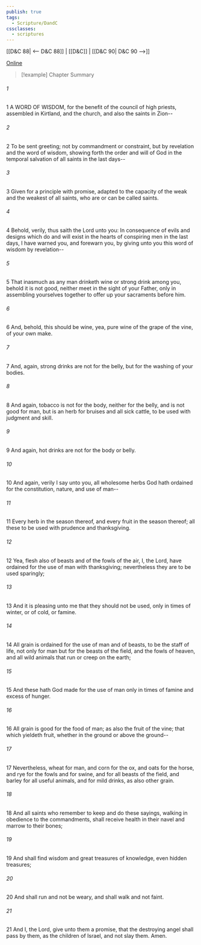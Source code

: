 ```yaml
---
publish: true
tags:
  - Scripture/DandC
cssclasses:
  - scriptures
---
```

[[D&C 88| <-- D&C 88]] | [[D&C]] | [[D&C 90| D&C 90 -->]]

[Online](https://churchofjesuschrist.org/study/scriptures/dc-testament/dc/89?lang=eng)

>[!example] Chapter Summary
>
###### 1
1 A WORD OF WISDOM, for the benefit of the council of high priests, assembled in Kirtland, and the church, and also the saints in Zion--
###### 2
2 To be sent greeting; not by commandment or constraint, but by revelation and the word of wisdom, showing forth the order and will of God in the temporal salvation of all saints in the last days--
###### 3
3 Given for a principle with promise, adapted to the capacity of the weak and the weakest of all saints, who are or can be called saints.
###### 4
4 Behold, verily, thus saith the Lord unto you: In consequence of evils and designs which do and will exist in the hearts of conspiring men in the last days, I have warned you, and forewarn you, by giving unto you this word of wisdom by revelation--
###### 5
5 That inasmuch as any man drinketh wine or strong drink among you, behold it is not good, neither meet in the sight of your Father, only in assembling yourselves together to offer up your sacraments before him.
###### 6
6 And, behold, this should be wine, yea, pure wine of the grape of the vine, of your own make.
###### 7
7 And, again, strong drinks are not for the belly, but for the washing of your bodies.
###### 8
8 And again, tobacco is not for the body, neither for the belly, and is not good for man, but is an herb for bruises and all sick cattle, to be used with judgment and skill.
###### 9
9 And again, hot drinks are not for the body or belly.
###### 10
10 And again, verily I say unto you, all wholesome herbs God hath ordained for the constitution, nature, and use of man--
###### 11
11 Every herb in the season thereof, and every fruit in the season thereof; all these to be used with prudence and thanksgiving.
###### 12
12 Yea, flesh also of beasts and of the fowls of the air, I, the Lord, have ordained for the use of man with thanksgiving; nevertheless they are to be used sparingly;
###### 13
13 And it is pleasing unto me that they should not be used, only in times of winter, or of cold, or famine.
###### 14
14 All grain is ordained for the use of man and of beasts, to be the staff of life, not only for man but for the beasts of the field, and the fowls of heaven, and all wild animals that run or creep on the earth;
###### 15
15 And these hath God made for the use of man only in times of famine and excess of hunger.
###### 16
16 All grain is good for the food of man; as also the fruit of the vine; that which yieldeth fruit, whether in the ground or above the ground--
###### 17
17 Nevertheless, wheat for man, and corn for the ox, and oats for the horse, and rye for the fowls and for swine, and for all beasts of the field, and barley for all useful animals, and for mild drinks, as also other grain.
###### 18
18 And all saints who remember to keep and do these sayings, walking in obedience to the commandments, shall receive health in their navel and marrow to their bones;
###### 19
19 And shall find wisdom and great treasures of knowledge, even hidden treasures;
###### 20
20 And shall run and not be weary, and shall walk and not faint.
###### 21
21 And I, the Lord, give unto them a promise, that the destroying angel shall pass by them, as the children of Israel, and not slay them. Amen.




